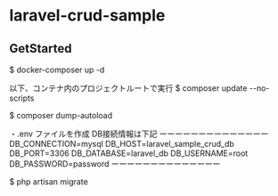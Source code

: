 # laravel-crud-sample

## GetStarted

$ docker-composer up -d  

以下、コンテナ内のプロジェクトルートで実行
$ composer update --no-scripts  

$ composer dump-autoload  

・.env ファイルを作成  DB接続情報は下記
ーーーーーーーーーーーーーー
DB_CONNECTION=mysql
DB_HOST=laravel_sample_crud_db
DB_PORT=3306
DB_DATABASE=laravel_db
DB_USERNAME=root
DB_PASSWORD=password
ーーーーーーーーーーーーーー

$ php artisan migrate  
